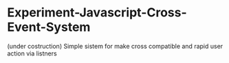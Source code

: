 # Experiment-Javascript-Cross-Event-System
(under costruction) Simple sistem for make cross compatible and rapid user action via listners
